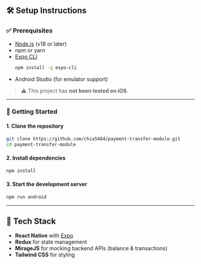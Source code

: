 ## 🛠️ Setup Instructions

### ✅ Prerequisites

- [Node.js](https://nodejs.org/) (v18 or later)
- npm or yarn
- [Expo CLI](https://docs.expo.dev/get-started/installation/)
  ```bash
  npm install -g expo-cli
  ```
- Android Studio (for emulator support)

> ⚠️ This project has **not been tested on iOS**.

---

### 🚀 Getting Started

#### 1. Clone the repository

```bash
git clone https://github.com/chia5484/payment-transfer-module.git
cd payment-transfer-module
```

#### 2. Install dependencies

```bash
npm install
```

#### 3. Start the development server

```bash
npm run android
```

---

## 📆 Tech Stack

- **React Native** with [Expo](https://expo.dev/)
- **Redux** for state management
- **MirageJS** for mocking backend APIs (balance & transactions)
- **Tailwind CSS** for styling
